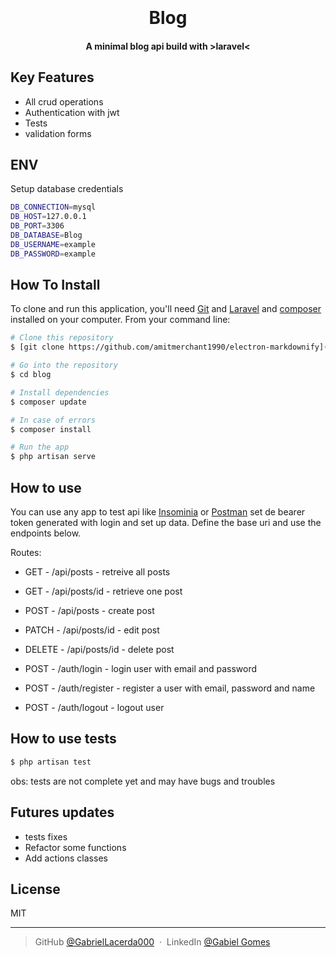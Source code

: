 
<h1 align="center">
  <br>
  <br>
  Blog
  <br>
</h1>

<h4 align="center">A minimal blog api build with >laravel< </h4>

## Key Features

* All crud operations
* Authentication with jwt
* Tests
* validation forms

## ENV

Setup database credentials

```bash
DB_CONNECTION=mysql
DB_HOST=127.0.0.1
DB_PORT=3306
DB_DATABASE=Blog
DB_USERNAME=example   
DB_PASSWORD=example
```

## How To Install

To clone and run this application, you'll need [Git](https://git-scm.com) and [Laravel](https://laravel.com) and [composer](https://getcomposer.org) installed on your computer. From your command line:

```bash
# Clone this repository
$ [git clone https://github.com/amitmerchant1990/electron-markdownify](https://github.com/GabrielLacerda000/Blog.git)

# Go into the repository
$ cd blog

# Install dependencies
$ composer update

# In case of errors
$ composer install

# Run the app
$ php artisan serve
```

## How to use
You can use any app to test api like [Insominia](https://insomnia.rest/download) or [Postman](https://www.postman.com)  set de bearer token generated with login and set up data.
Define the base uri and use the endpoints below.

Routes:
* GET - /api/posts - retreive all posts
* GET - /api/posts/id - retrieve one post
* POST - /api/posts - create post
* PATCH - /api/posts/id - edit post
* DELETE - /api/posts/id - delete post

* POST - /auth/login - login user with email and password
* POST - /auth/register - register a user with email, password and name
* POST - /auth/logout - logout user

 ## How to use tests
 
  ```bash
$ php artisan test
```
obs: tests are not complete yet and may have bugs and troubles

## Futures updates

* tests fixes
* Refactor some functions
* Add actions classes

## License

MIT

---

> GitHub [@GabrielLacerda000](https://github.com/GabrielLacerda000) &nbsp;&middot;&nbsp;
> LinkedIn [@Gabiel Gomes](https://www.linkedin.com/in/gabriel-gomes-a646aa1b6/)

